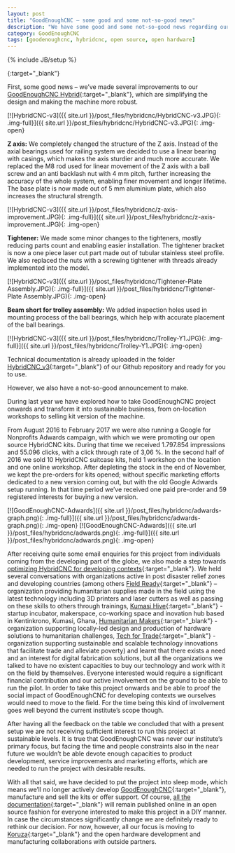 ```yaml
---
layout: post
title: "GoodEnoughCNC – some good and some not-so-good news"
description: "We have some good and some not-so-good news regarding our project GoodEnoughCNC."
category: GoodEnoughCNC
tags: [goodenoughcnc, hybridcnc, open source, open hardware]
---
```

{% include JB/setup %}

[](){:target="_blank"}

First, some good news – we’ve made several improvements to our [GoodEnoughCNC Hybrid](http://goodenoughcnc.eu/hybrid-cnc/){:target="_blank"}, which are simplifying the design and making the machine more robust.

[![HybridCNC-v3]({{ site.url }}/post_files/hybridcnc/HybridCNC-v3.JPG){: .img-full}]({{ site.url }}/post_files/hybridcnc/HybridCNC-v3.JPG){: .img-open}


**Z axis:** We completely changed the structure of the Z axis. Instead of the axial bearings used for railing system we decided to use a linear bearing with casings, which makes the axis sturdier and much more accurate. We replaced the M8 rod used for linear movement of the Z axis with a ball screw and an anti backlash nut with 4 mm pitch, further increasing the accuracy of the whole system, enabling finer movement and longer lifetime. The base plate is now made out of 5 mm aluminium plate, which also increases the structural strength. 

[![HybridCNC-v3]({{ site.url }}/post_files/hybridcnc/z-axis-improvement.JPG){: .img-full}]({{ site.url }}/post_files/hybridcnc/z-axis-improvement.JPG){: .img-open}

**Tightener:** We made some minor changes to the tighteners, mostly reducing parts count and enabling easier installation. The tightener bracket is now a one piece laser cut part made out of tubular stainless steel profile. We also replaced the nuts with a screwing tightener with threads already implemented into the model.

[![HybridCNC-v3]({{ site.url }}/post_files/hybridcnc/Tightener-Plate Assembly.JPG){: .img-full}]({{ site.url }}/post_files/hybridcnc/Tightener-Plate Assembly.JPG){: .img-open}

**Beam short for trolley assembly:** We added inspection holes used in mounting process of the ball bearings, which help with accurate placement of the ball bearings.

[![HybridCNC-v3]({{ site.url }}/post_files/hybridcnc/Trolley-Y1.JPG){: .img-full}]({{ site.url }}/post_files/hybridcnc/Trolley-Y1.JPG){: .img-open}

Technical documentation is already uploaded in the folder [HybridCNC_v3](https://github.com/IRNAS/GoodEnoughCNC-PlasmaCutter/tree/master/HybridCNC_v3){:target="_blank"} of our Github repository and ready for you to use.

However, we also have a not-so-good announcement to make.

During last year we have explored how to take GoodEnoughCNC project onwards and transform it into sustainable business, from on-location workshops to selling kit version of the machine. 

From August 2016 to February 2017 we were also running a Google for Nonprofits Adwards campaign, with which we were promoting our open source HybridCNC kits. During that time we received 1.797.854 impressions and 55.096 clicks, with a click through rate of 3,06 %. In the second half of 2016 we sold 10 HybridCNC suitcase kits, held 1 workshop on the location and one online workshop. After depleting the stock in the end of November, we kept the pre-orders for kits opened; without specific marketing efforts dedicated to a new version coming out, but with the old Google Adwards setup running. In that time period we’ve received one paid pre-order and 59 registered interests for buying a new version.

[![GoodEnoughCNC-Adwards]({{ site.url }}/post_files/hybridcnc/adwards-graph.png){: .img-full}]({{ site.url }}/post_files/hybridcnc/adwards-graph.png){: .img-open}
[![GoodEnoughCNC-Adwards]({{ site.url }}/post_files/hybridcnc/adwards.png){: .img-full}]({{ site.url }}/post_files/hybridcnc/adwards.png){: .img-open}

After receiving quite some email enquiries for this project from individuals coming from the developing part of the globe, we also made a step towards [optimizing HybridCNC for developing contexts](http://irnas.eu/goodenoughcnc/2016/11/23/goodenoughcnc-make-for-good){:target="_blank"}. We held several conversations with organizations active in post disaster relief zones and developing countries (among others [Field Ready](https://www.fieldready.org/){:target="_blank"} – organization providing humanitarian supplies made in the field using the latest technology including 3D printers and laser cutters as well as passing on these skills to others through trainings, [Kumasi Hive](http://kumasihive.com/){:target="_blank"} - startup incubator, makerspace, co-working space and inovation hub based in Kentinkrono, Kumasi, Ghana, [Humanitarian Makers](http://www.humanitarianmakers.org/){:target="_blank"} - organization supporting locally-led design and production of hardware solutions to humanitarian challenges, [Tech for Trade](http://www.techfortrade.org/){:target="_blank"} - organization supporting sustainable and scalable technology innovations that facilitate trade and alleviate poverty)  and learnt that there exists a need and an interest for digital fabrication solutions, but all the organizations we talked to have no existent capacities to buy our technology and work with it on the field by themselves. Everyone interested would require a significant financial contribution and our active involvement on the ground to be able to run the pilot. In order to take this project onwards and be able to proof the social impact of GoodEnoughCNC for developing contexts we ourselves would need to move to the field. For the time being this kind of involvement goes well beyond the current institute’s scope though.

After having all the feedback on the table we concluded that with a present setup we are not receiving sufficient interest to run this project at sustainable levels. It is true that GoodEnoughCNC was never our institute’s primary focus, but facing the time and people constraints also in the near future we wouldn’t be able devote enough capacities to product development, service improvements and marketing efforts, which are needed to run the project with desirable results.

With all that said, we have decided to put the project into sleep mode, which means we’ll no longer actively develop [GoodEnoughCNC](http://goodenoughcnc.eu/hybrid-cnc/){:target="_blank"}, manufacture and sell the kits or offer support. Of course, [all the documentation](http://instructions.goodenoughcnc.eu/){:target="_blank"} will remain published online in an open source fashion for everyone interested to make this project in a DIY manner. In case the circumstances significantly change we are definitely ready to rethink our decision. For now, however, all our focus is moving to [Koruza](http://www.koruza.net/){:target="_blank"} and the open hardware development and manufacturing collaborations with outside partners.












